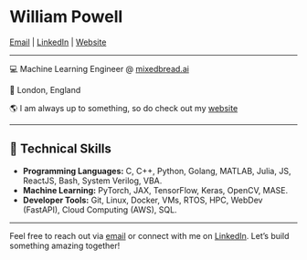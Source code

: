 # William Powell

[Email](mailto:me@willpowell.uk) | [LinkedIn](https://www.linkedin.com/in/william-f-powell) | [Website](http://www.willpowell.uk)

---
💻 Machine Learning Engineer @ [mixedbread.ai](https://www.mixedbread.ai/)

📍 London, England

🌎 I am always up to something, so do check out my [website](https://www.willpowell.uk)

---

## 🧠 Technical Skills

- **Programming Languages:** C, C++, Python, Golang, MATLAB, Julia, JS, ReactJS, Bash, System Verilog, VBA.
- **Machine Learning:** PyTorch, JAX, TensorFlow, Keras, OpenCV, MASE.
- **Developer Tools:** Git, Linux, Docker, VMs, RTOS, HPC, WebDev (FastAPI), Cloud Computing (AWS), SQL.
  
---

Feel free to reach out via [email](mailto:me@willpowell.uk) or connect with me on [LinkedIn](https://www.linkedin.com/in/william-f-powell). Let’s build something amazing together!

<!--
## 🛠 Projects

- **Open Source Machine Learning Accelerator Framework**
  - Integrated runtime optimizations (TensorRT, ONNXRuntime) into PyTorch-based ML Accelerator.
  - [View Code](https://github.com/DeepWok/mase) | [Read Paper](https://openreview.net/forum?id=Z7v6mxNVdU)
  
- **Self-Organising Multi-Agent System**
  - Co-led infrastructure team to design platform architecture for over 70 students.
  - [View Code](https://github.com/SOMAS2023/SOMAS2023)

- **COVID Volunteering: 3D Printing PPE for NHS**
  - Printed and optimized face shields, contributing to an estimated 20,000 additional shields.
  
- **Chess Engine with AI**
  - Developed a chess engine with Minimax Recursion, Negamax, and Alpha Beta Pruning.
  - [View Code](https://github.com/WillPowellUk/Chess-AI-with-Pruning)

---
[![willpowelluk's github stats](https://github-readme-stats.vercel.app/api?username=WillPowellUK&count_private=true&show_icons=true&title_color=fff&icon_color=79ff97&text_color=9f9f9f&bg_color=151515)](https://github.com/WillPowellUK)

<div style="padding: 25px 0;">
    <a href="https://www.linkedin.com/in/william-f-powell/" target="_blank">
        <img src="https://cdn-icons-png.flaticon.com/512/174/174857.png" alt="LinkedIn" style="width:30px;height:30px;">
    </a>
</div>

##
[![](https://visitcount.itsvg.in/api?id=WillPowellUK&label=Profile%20Views&color=1&icon=1&pretty=true)](https://visitcount.itsvg.in) 
-->
